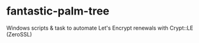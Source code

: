 # fantastic-palm-tree
Windows scripts &amp; task to automate Let's Encrypt renewals with Crypt::LE (ZeroSSL)
